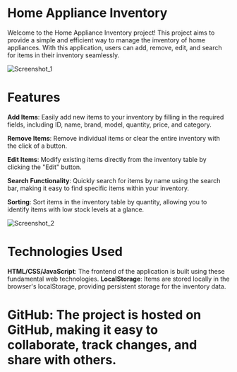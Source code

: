 # Home Appliance Inventory
Welcome to the Home Appliance Inventory project! This project aims to provide a simple and efficient way to manage the inventory of home appliances. With this application, users can add, remove, edit, and search for items in their inventory seamlessly.

![Screenshot_1](https://github.com/kikolaranjeira/Home-Appliance-Inventory---LocalStorage.js/assets/150380154/c125d060-46c9-47da-abca-c614e9f332a4)

# Features
**Add Items**: Easily add new items to your inventory by filling in the required fields, including ID, name, brand, model, quantity, price, and category.

**Remove Items**: Remove individual items or clear the entire inventory with the click of a button.

**Edit Items**: Modify existing items directly from the inventory table by clicking the "Edit" button.

**Search Functionality**: Quickly search for items by name using the search bar, making it easy to find specific items within your inventory.

**Sorting**: Sort items in the inventory table by quantity, allowing you to identify items with low stock levels at a glance.

![Screenshot_2](https://github.com/kikolaranjeira/Home-Appliance-Inventory---LocalStorage.js/assets/150380154/98ad5a3d-4f3c-403a-92f9-f5693e778f9f)

# Technologies Used
**HTML/CSS/JavaScript**: The frontend of the application is built using these fundamental web technologies.
**LocalStorage**: Items are stored locally in the browser's localStorage, providing persistent storage for the inventory data.

# GitHub: The project is hosted on GitHub, making it easy to collaborate, track changes, and share with others.
